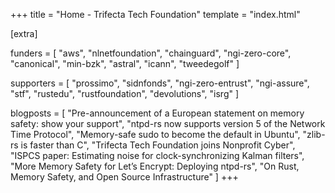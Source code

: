 +++
title = "Home - Trifecta Tech Foundation"
template = "index.html"

[extra]

funders = [
    "aws",
    "nlnetfoundation",
    "chainguard",
    "ngi-zero-core",
    "canonical",
    "min-bzk",
    "astral",
    "icann",
    "tweedegolf"
]

supporters = [
    "prossimo",
    "sidnfonds",
    "ngi-zero-entrust",
    "ngi-assure",
    "stf",
    "rustedu",
    "rustfoundation",
    "devolutions",
    "isrg"
]

blogposts = [
    "Pre-announcement of a European statement on memory safety: show your support",
    "ntpd-rs now supports version 5 of the Network Time Protocol",
    "Memory-safe sudo to become the default in Ubuntu",
    "zlib-rs is faster than C",
    "Trifecta Tech Foundation joins Nonprofit Cyber",
    "ISPCS paper: Estimating noise for clock-synchronizing Kalman filters",
    "More Memory Safety for Let’s Encrypt: Deploying ntpd-rs",
    "On Rust, Memory Safety, and Open Source Infrastructure"
]
+++